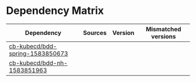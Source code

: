 # Dependency Matrix

Dependency | Sources | Version | Mismatched versions
---------- | ------- | ------- | -------------------
[cb-kubecd/bdd-spring-1583850673](https://github.com/cb-kubecd/bdd-spring-1583850673.git) |  | []() | 
[cb-kubecd/bdd-nh-1583851963](https://github.com/cb-kubecd/bdd-nh-1583851963.git) |  | []() | 
